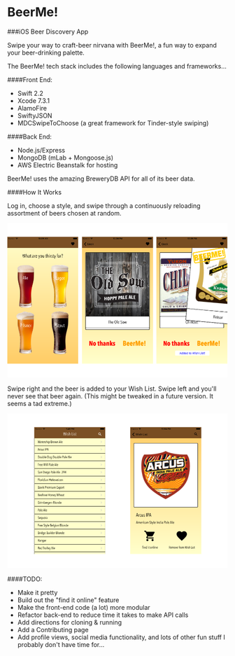 # BeerMe!

###iOS Beer Discovery App

Swipe your way to craft-beer nirvana with BeerMe!, a fun way to expand your beer-drinking palette.

The BeerMe! tech stack includes the following languages and frameworks...

####Front End:

* Swift 2.2
* Xcode 7.3.1
* AlamoFire
* SwiftyJSON
* MDCSwipeToChoose (a great framework for Tinder-style swiping)

####Back End:

* Node.js/Express
* MongoDB (mLab + Mongoose.js)
* AWS Electric Beanstalk for hosting

BeerMe! uses the amazing BreweryDB API for all of its beer data. 

####How It Works

Log in, choose a style, and swipe through a continuously reloading assortment of beers chosen at random. 

![swipe_views](assets/swipe_views.png)

Swipe right and the beer is added to your Wish List. Swipe left and you'll never see that beer again. (This might be tweaked in a future version. It seems a tad extreme.)

![wishlist_views](assets/wishlist_views.png)

####TODO:

* Make it pretty
* Build out the "find it online" feature
* Make the front-end code (a lot) more modular
* Refactor back-end to reduce time it takes to make API calls
* Add directions for cloning & running
* Add a Contributing page 
* Add profile views, social media functionality, and lots of other fun stuff I probably don't have time for...








